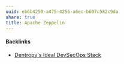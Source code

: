 ```yaml
---
uuid: eb6b4250-a475-4256-a6ec-b607c582c9da
share: true
title: Apache Zeppelin
---
```

#### Backlinks

* [Dentropy's Ideal DevSecOps Stack](/406a13ea-5f64-440a-b454-6b43afe9e0d5)